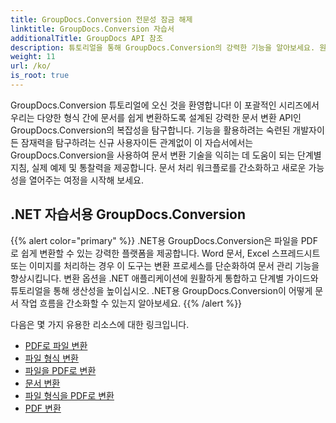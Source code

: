 ```yaml
---
title: GroupDocs.Conversion 전문성 잠금 해제
linktitle: GroupDocs.Conversion 자습서
additionalTitle: GroupDocs API 참조
description: 튜토리얼을 통해 GroupDocs.Conversion의 강력한 기능을 알아보세요. 원활한 워크플로 통합을 위해 형식 간에 문서를 쉽게 변환하는 방법을 알아보세요.
weight: 11
url: /ko/
is_root: true
---
```


GroupDocs.Conversion 튜토리얼에 오신 것을 환영합니다! 이 포괄적인 시리즈에서 우리는 다양한 형식 간에 문서를 쉽게 변환하도록 설계된 강력한 문서 변환 API인 GroupDocs.Conversion의 복잡성을 탐구합니다. 기능을 활용하려는 숙련된 개발자이든 잠재력을 탐구하려는 신규 사용자이든 관계없이 이 자습서에서는 GroupDocs.Conversion을 사용하여 문서 변환 기술을 익히는 데 도움이 되는 단계별 지침, 실제 예제 및 통찰력을 제공합니다. 문서 처리 워크플로를 간소화하고 새로운 가능성을 열어주는 여정을 시작해 보세요.

## .NET 자습서용 GroupDocs.Conversion
{{% alert color="primary" %}}
.NET용 GroupDocs.Conversion은 파일을 PDF로 쉽게 변환할 수 있는 강력한 플랫폼을 제공합니다. Word 문서, Excel 스프레드시트 또는 이미지를 처리하는 경우 이 도구는 변환 프로세스를 단순화하여 문서 관리 기능을 향상시킵니다. 변환 옵션을 .NET 애플리케이션에 원활하게 통합하고 단계별 가이드와 튜토리얼을 통해 생산성을 높이십시오. .NET용 GroupDocs.Conversion이 어떻게 문서 작업 흐름을 간소화할 수 있는지 알아보세요.
{{% /alert %}}

다음은 몇 가지 유용한 리소스에 대한 링크입니다.
 
- [PDF로 파일 변환](./net/file-conversion-to-pdf/)
- [파일 형식 변환](./net/file-format-conversion-tutorials/)
- [파일을 PDF로 변환](./net/convert-files-to-pdf/)
- [문서 변환](./net/document-conversion/)
- [파일 형식을 PDF로 변환](./net/converting-file-types-to-pdf/)
- [PDF 변환](./net/pdf-conversion/)